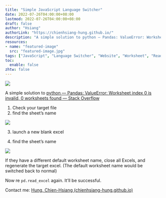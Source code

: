```yaml
---
title: "Simple JavaScript Language Switcher"
date: 2022-07-26T04:00:00+08:00
lastmod: 2022-07-26T04:00:00+08:00
draft: false
author: "Hsiang"
authorLink: "https://chienhsiang-hung.github.io/"
description: "A simple solution to python — Pandas: ValueError: Worksheet index 0 is invalid, 0 worksheets found — Stack Overflow"
resources:
- name: "featured-image"
  src: "featured-image.jpg"
tags: ["JavaScript", "Language Switcher", "Website", "Worksheet", "Read Excel File"]
toc:
  enable: false
zhtw: false
---
```

![](https://miro.medium.com/max/1400/1*FAGWIm_mhdqVz-CXtEWhHg.png)

A simple solution to  [python — Pandas: ValueError: Worksheet index 0 is invalid, 0 worksheets found — Stack Overflow](https://stackoverflow.com/questions/69948897/pandas-valueerror-worksheet-index-0-is-invalid-0-worksheets-found)

1.  Check your target file
2.  find the sheet’s name

![](https://miro.medium.com/max/726/1*LVZ0ZWG2UxYfXUbeAq8OeA.png)

3. launch a new blank excel

4. find the sheet’s name

![](https://miro.medium.com/max/738/1*_87mu4KBYmV9bRIfIc4t_A.png)

If they have a different default worksheet name, close all Excels, and regenerate the target excel. (The default worksheet name would be switched back to normal)

Now re  `pd.read_excel`  again. It’ll be successful.

Contact me:  [Hung, Chien-Hsiang (chienhsiang-hung.github.io)](https://chienhsiang-hung.github.io/)